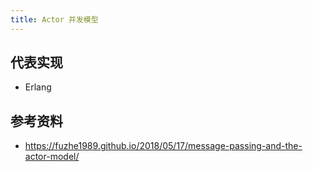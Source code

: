 ```yaml
---
title: Actor 并发模型
---
```


## 代表实现

- Erlang

## 参考资料

- https://fuzhe1989.github.io/2018/05/17/message-passing-and-the-actor-model/
